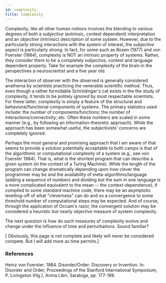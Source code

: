 ```yaml
---
id: complexity
title: Complexity
---
```


Complexity, like all other human notions involves the blending to various degrees of both a *subjective* (extrinsic, context dependent) interpretation and an *objective* (intrinsic) description of some system. However, due to the particularly strong interactions with the system of interest, the *subjective* aspect is particularly strong. In fact, for some such as Rosen (1977) and von Foerster (1984), complexity is NOT an intrinsic property of systems. Rather, they consider them to be a completely subjective, context and language dependent property. Take for example the complexity of the brain in the perspectives a neuroscientist and a five year old. 

The interaction of observer with the observed is generally considered anathema by scientists practicing the venerable scientific method. Thus, even though a rather formidable Schrödinger's cat exists in the the study of complexity, it tends to be politely _ignored_ by most respectable scientists. For these latter, complexity is simply a feature of the structural and behavioral/functional components of systems. The primary statistics used include: the number of components/functions;  the number of  interactions/connectivity;  etc. Often these numbers are scaled in some manner (e.g., by following an information-theoretic approach). While the approach has been somewhat useful, the subjectivists' concerns are completely ignored.

Perhaps the most general and promising approach that I am aware of that seems to provide a solution potentially acceptable to both camps is that of the algorithmic or computational complexity of a system (e.g., see von Foerster 1984). That is, what is the shortest program that can describe a given system (in the context of a Turing Machine). While the length of the program can change dramatically depending upon how clever the programmer may be and the availability of meta-algorithms/language (adding a sequence of numbers and dividing but the sum in one language is a more complicated equivalent to the mean -- the context-dependence), if compiled to some *standard* machine code, there may be an asymptotic levelling-off of what "cleverness" can do and so a convergence to some threshold number of computational steps may be expected. And of course, through the application of Occam's razor, the convergent solution may be considered a heuristic but nearly objective measure of system complexity.

The next question is how do such measures of complexity evolve and change under the influence of time and perturbations. Sound familiar?
 
[ Obviously, this page is not complete and likely will never be considered compete. But I will add more as time permits.] 
 
 
### References

Heinz von Foerster. 1984. Disorder/Order: Discovery or Invention. In: Disorder and Order, Proceedings of the Stanford International Symposium, P. Livingston (Hg.),  Anma Libri, Saratoga, pp. 177-189.

 
